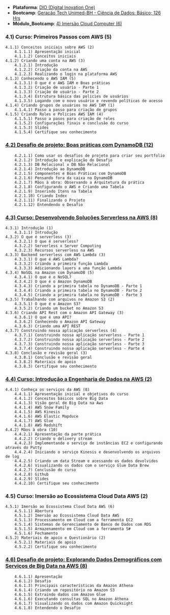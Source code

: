 * **Plataforma**: [DIO (Digital Inovation One)](/dio/)
* **Bootcamp**: [Geração Tech Unimed-BH - Ciência de Dados: Básico; 126 Hrs](/dio/dados_unimed_1/)
* **Módulo_Bootcamp**: [4) Imersão Cloud Computer (6)](/dio/dados_unimed_1/04-modulo_cloud/)

### 4.1) Curso: Primeiros Passos com AWS (5)
    4.1.1) Conceitos iniciais sobre AWS (2)
        4.1.1.1) Apresentação inicial
        4.1.1.2) Conceitos iniciais
    4.1.2) Criando uma conta na AWS (3)
        4.1.2.1) Introdução
        4.1.2.2) Criação da conta na AWS
        4.1.2.3) Realizando o login na plataforma AWS
    4.1.3) Conhecendo o AWS IAM (5)
        4.1.3.1) O que é o AWS IAM e Boas práticas
        4.1.3.2) Criação de usuário - Parte 1
        4.1.3.3) Criação de usuário - Parte 2
        4.1.3.4) Estrutura básica das policies de usuários
        4.1.3.5) Logando com o novo usuário e revendo políticas de acesso
    4.1.4) Criando grupos de usuários no AWS IAM (1)
        4.1.4.1) Passo a passo para criação de grupos
    4.1.5) Criando Roles e Policies AWS IAM (4)
        4.1.5.1) Passo a pasos para criação de roles
        4.1.5.2) Configurações finais e conclusão do curso
        4.1.5.3) Slides
        4.1.5.4) Certifique seu conhecimento

### [4.2) Desafio de projeto: Boas práticas com DynamoDB (12)](/dio/dados_unimed_1/04-modulo_cloud/02-desafio_projeto)
        4.2.1.1) Como usar os desafios de projeto para criar seu portfolio
        4.2.1.2) Introdução e explicação do Desafio
        4.2.1.3) DB Relacional x DB Não Relacional
        4.2.1.4) Introdução ao DynamoDB
        4.2.1.5) Componentes e Boas Práticas com DynamoDB
        4.2.1.6) Pensando fora da caixa no DynamoDB
        4.2.1.7) Mãos à obra: Observando a Arquitetura da prática
        4.2.1.8) Configurando o AWS e Criando uma Tabela
        4.2.1.9) Inserindo Itens na Tabela
        4.2.1.10) Criando Index
        4.2.1.11) Finalizando o Projeto
        4.2.1.12) Entendendo o Desafio

### [4.3) Curso: Desenvolvendo Soluções Serverless na AWS (8)](/dio/dados_unimed_1/04-modulo_cloud/03-lambda/)
    4.3.1) Introdução (1)
        4.3.1.1) Introdução
    4.3.2) O que é serverless (3)
        4.3.2.1) O que é serverless?
        4.3.2.2) Serverless x Server Computing
        4.3.2.3) Recursos serverless na AWS
    4.3.3) Backend serverless com AWS Lambda (3)
        4.3.3.1) O que é AWS Lambda?
        4.3.3.2) Criando a primeira função Lambda
        4.3.3.3) Adicionando layers a uma função Lambda
    4.3.4) NoSQL na Amazon com DynamoDB (5)
        4.3.4.1) O que é o NoSQL?
        4.3.4.2) O que é o Amazon DynamoDB
        4.3.4.3) Criando a primeira tabela no DynamoDB - Parte 1
        4.3.4.4) Criando a primeira tabela no DynamoDB - Parte 2
        4.3.4.5) Criando a primeira tabela no DynamoDB - Parte 3
    4.3.5) Trabalhando com arquivos no Amazon S3 (2)
        4.3.5.1) O que é o Amazon S3?
        4.3.5.2) Criando um bucket no Amazon S3
    4.3.6) Criando API Rest com o Amazon API Gateway (3)
        4.3.6.1) O que é uma API?
        4.3.6.2) Conhecendo o Amazon API Gateway
        4.3.6.3) Criando uma API REST
    4.3.7) Construindo nossa aplicação serverless (4)
        4.3.7.1) Construindo nossa aplicação serverless - Parte 1
        4.3.7.2) Construindo nossa aplicação serverless - Parte 2
        4.3.7.3) Construindo nossa aplicação serverless - Parte 3
        4.3.7.4) Construindo nossa aplicação serverless - Parte 4
    4.3.8) Conclusão e revisão geral (3)
        4.3.8.1) Conclusão e revisão geral
        4.3.8.2) Materiais de apoio
        4.3.8.3) Certifique seu conhecimento

### [4.4) Curso: Introdução a Engenharia de Dados na AWS (2)](/dio/dados_unimed_1/04-modulo_cloud/06-desafio_projeto/)
    4.4.1) Conheça os serviços da AWS (8)
        4.4.1.1) Apresentação inicial e objetivos do curso
        4.4.1.2) Conceitos básicos sobre Big Data
        4.4.1.3) Visão geral de Big Data na Aws
        4.4.1.4) AWS Snow Family
        4.4.1.5) AWS Kinesis
        4.4.1.6) AWS Elastic Mapduce
        4.4.1.7) AWS Glue
        4.4.1.8) AWS Redshift
    4.4.2) Mãos à obra (10)
        4.4.2.1) Apresentação da parte prática
        4.4.2.2) Criando o delivery stream
        4.4.2.3) Implementando o serviço de instâncias EC2 e configurando através do Putty
        4.4.2.4) Iniciando o serviço Kinesis e desenvolvendo os arquivos de log
        4.4.2.5) Criando um data Stream e acessando os dados devolvidos
        4.4.2.6) Visualizando os dados com o serviço Glue Data Brew
        4.4.2.7) Conclusão do curso
        4.4.2.8) Github
        4.4.2.9) Slides
        4.4.2.10) Certifique seu conhecimento

### 4.5) Curso: Imersão ao Ecossistema Cloud Data AWS (2)
    4.5.1) Imersão ao Ecossistema Cloud Data AWS (6)
        4.5.1.1) Abertura
        4.5.1.2) Imersão ao Ecossistema Cloud Data AWS
        4.5.1.3) Processamento em Cloud com a ferramenta EC2
        4.5.1.4) Sistemas de Gerenciamento de Banco de Dados com RDS
        4.5.1.5) Armazenamento em Cloud com a ferramenta S#
        4.5.1.6) Fechamento
    4.5.2) Materiais de apoio e Questionário (2)
        4.5.2.1) Materiais de apoio
        4.5.2.2) Certifique seu conhecimento

### [4.6) Desafio de projeto: Explorando Dados Demográficos com Serviços de Big Data na AWS (8)](/dio/dados_unimed_1/04-modulo_cloud/06-desafio_projeto)
        4.6.1.1) Apresentação
        4.6.1.2) Desafio
        4.6.1.3) Principais características da Amazon Athena
        4.6.1.4) Criando um repositório no Amazon S3
        4.6.1.5) Extraindo dados com Amazon Glue
        4.6.1.6) Executando consultas SQL no Amazon Athena
        4.6.1.7) Visualizando os dados com Amazon Quicksight
        4.6.1.8) Entendendo o Desafio
